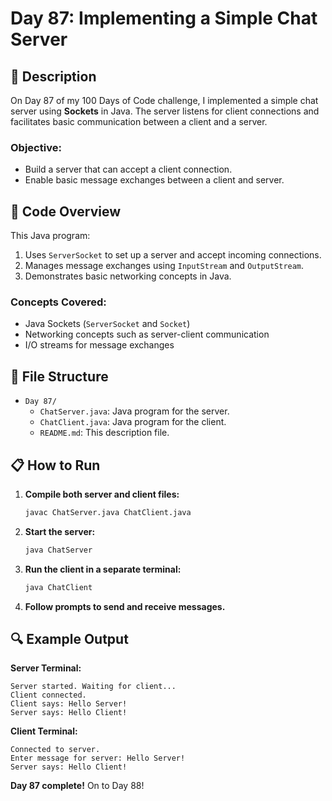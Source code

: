 # Day 87: Implementing a Simple Chat Server

## 📝 Description

On Day 87 of my 100 Days of Code challenge, I implemented a simple chat server using **Sockets** in Java. The server listens for client connections and facilitates basic communication between a client and a server.

### **Objective:**
- Build a server that can accept a client connection.
- Enable basic message exchanges between a client and server.

## 🚀 Code Overview

This Java program:
1. Uses `ServerSocket` to set up a server and accept incoming connections.
2. Manages message exchanges using `InputStream` and `OutputStream`.
3. Demonstrates basic networking concepts in Java.

### **Concepts Covered:**
- Java Sockets (`ServerSocket` and `Socket`)
- Networking concepts such as server-client communication
- I/O streams for message exchanges

## 📂 File Structure
- `Day 87/`
  - `ChatServer.java`: Java program for the server.
  - `ChatClient.java`: Java program for the client.
  - `README.md`: This description file.

## 📋 How to Run

1. **Compile both server and client files:**
   ```bash
   javac ChatServer.java ChatClient.java
   ```

2. **Start the server:**
   ```bash
   java ChatServer
   ```

3. **Run the client in a separate terminal:**
   ```bash
   java ChatClient
   ```

4. **Follow prompts to send and receive messages.**

## 🔍 Example Output

**Server Terminal:**
```plaintext
Server started. Waiting for client...
Client connected.
Client says: Hello Server!
Server says: Hello Client!
```

**Client Terminal:**
```plaintext
Connected to server.
Enter message for server: Hello Server!
Server says: Hello Client!
```

**Day 87 complete!** On to Day 88!

